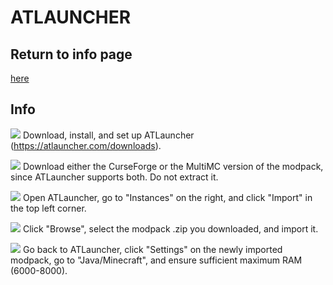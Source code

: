 
# ATLAUNCHER 

## Return to info page
[here](https://github.com/Vokuar/Teamladybug/blob/LynxMC/.misc_items/Modpack_Info.MD)
## Info
![](https://cdn.discordapp.com/emojis/995680773728370768.webp?size=44&quality=lossless) Download, install, and set up ATLauncher (https://atlauncher.com/downloads). 

![](https://cdn.discordapp.com/emojis/995680773728370768.webp?size=44&quality=lossless) Download either the CurseForge or the MultiMC version of the modpack, since ATLauncher supports both. Do not extract it.

![](https://cdn.discordapp.com/emojis/995680773728370768.webp?size=44&quality=lossless) Open ATLauncher, go to "Instances" on the right, and click "Import" in the top left corner.

![](https://cdn.discordapp.com/emojis/995680773728370768.webp?size=44&quality=lossless) Click "Browse", select the modpack .zip you downloaded, and import it. 

![](https://cdn.discordapp.com/emojis/995680773728370768.webp?size=44&quality=lossless) Go back to ATLauncher, click "Settings" on the newly imported modpack, go to "Java/Minecraft", and ensure sufficient maximum RAM (6000-8000).
